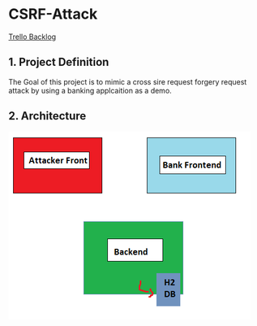 # CSRF-Attack

<!-- Links -->
[Trello Backlog](https://trello.com/b/ZEKYaQgN)

## 1. Project Definition

The Goal of this project is to mimic a cross sire request forgery request attack by using a banking applcaition as a demo.


## 2. Architecture
<!-- Images -->
![Diagram](images/diagrams.PNG)



